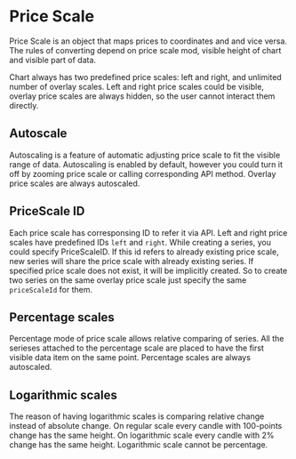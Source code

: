 # Price Scale

Price Scale is an object that maps prices to coordinates and and vice versa.
The rules of converting depend on price scale mod, visible height of chart and visible part of data.

Chart always has two predefined price scales: left and right, and unlimited number of overlay scales.
Left and right price scales could be visible, overlay price scales are always hidden, so the user cannot interact them directly.

## Autoscale

Autoscaling is a feature of automatic adjusting price scale to fit the visible range of data.
Autoscaling is enabled by default, however you could turn it off by zooming price scale or calling corresponding API method.
Overlay price scales are always autoscaled.

## PriceScale ID

Each price scale has corresponsing ID to refer it via API. Left and right price scales have predefined IDs `left` and `right`.
While creating a series, you could specify PriceScaleID.
If this id refers to already existing price scale, new series will share the price scale with already existing series.
If specified price scale does not exist, it will be implicitly created.
So to create two series on the same overlay price scale just specify the same `priceScaleId` for them.

## Percentage scales

Percentage mode of price scale allows relative comparing of series.
All the serieses attached to the percentage scale are placed to have the first visible data item on the same point.
Percentage scales are always autoscaled.

## Logarithmic scales

The reason of having logarithmic scales is comparing relative change instead of absolute change.
On regular scale every candle with 100-points change has the same height.
On logarithmic scale every candle with 2% change has the same height.
Logarithmic scale cannot be percentage.
